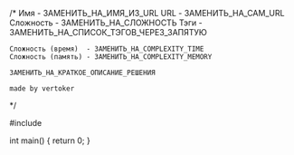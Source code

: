 /*
	Имя - ЗАМЕНИТЬ_НА_ИМЯ_ИЗ_URL
	URL - ЗАМЕНИТЬ_НА_САМ_URL
	Сложность - ЗАМЕНИТЬ_НА_СЛОЖНОСТЬ
	Тэги - ЗАМЕНИТЬ_НА_СПИСОК_ТЭГОВ_ЧЕРЕЗ_ЗАПЯТУЮ

	Сложность (время)  - ЗАМЕНИТЬ_НА_COMPLEXITY_TIME
	Сложность (память) - ЗАМЕНИТЬ_НА_COMPLEXITY_MEMORY

	ЗАМЕНИТЬ_НА_КРАТКОЕ_ОПИСАНИЕ_РЕШЕНИЯ

	made by vertoker
*/

#include <iostream>

int main()
{
	return 0;
}